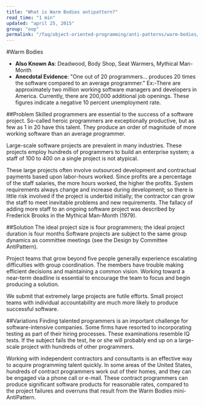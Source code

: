 ```yaml
---
title: "What is Warm Bodies antipattern?"
read_time: "1 min"
updated: "april 25, 2015"
group: "oop"
permalink: "/faq/object-oriented-programming/anti-patterns/warm-bodies/"
---
```

#Warm Bodies
* **Also Known As**: Deadwood, Body Shop, Seat Warmers, Mythical Man-Month
* **Anecdotal Evidence**: "One out of 20 programmers... produces 20 times the software compared to an average programmer."
Ex:-There are approximately two million working software managers and developers in America. Currently, there are 200,000 additional job openings. These figures indicate a negative 10 percent unemployment rate.

##Problem
Skilled programmers are essential to the success of a software project. So-called heroic programmers are exceptionally productive, but as few as 1 in 20 have this talent. They produce an order of magnitude of more working software than an average programmer.

Large-scale software projects are prevalent in many industries. These projects employ hundreds of programmers to build an enterprise system; a staff of 100 to 400 on a single project is not atypical.

These large projects often involve outsourced development and contractual payments based upon labor-hours worked. Since profits are a percentage of the staff salaries, the more hours worked, the higher the profits. System requirements always change and increase during development; so there is little risk involved if the project is underbid initially; the contractor can grow the staff to meet inevitable problems and new requirements. The fallacy of adding more staff to an ongoing software project was described by Frederick Brooks in the Mythical Man-Month (1979).

##Solution
The ideal project size is four programmers; the ideal project duration is four months Software projects are subject to the same group dynamics as committee meetings (see the Design by Committee AntiPattern).

Project teams that grow beyond five people generally experience escalating difficulties with group coordination. The members have trouble making efficient decisions and maintaining a common vision. Working toward a near-term deadline is essential to encourage the team to focus and begin producing a solution.

We submit that extremely large projects are futile efforts. Small project teams with individual accountability are much more likely to produce successful software.

##Variations
Finding talented programmers is an important challenge for software-intensive companies. Some firms have resorted to incorporating testing as part of their hiring processes. These examinations resemble IQ tests. If the subject fails the test, he or she will probably end up on a large-scale project with hundreds of other programmers.

Working with independent contractors and consultants is an effective way to acquire programming talent quickly. In some areas of the United States, hundreds of contract programmers work out of their homes, and they can be engaged via a phone call or e-mail. These contract programmers can produce significant software products for reasonable rates, compared to the project failures and overruns that result from the Warm Bodies mini-AntiPattern.